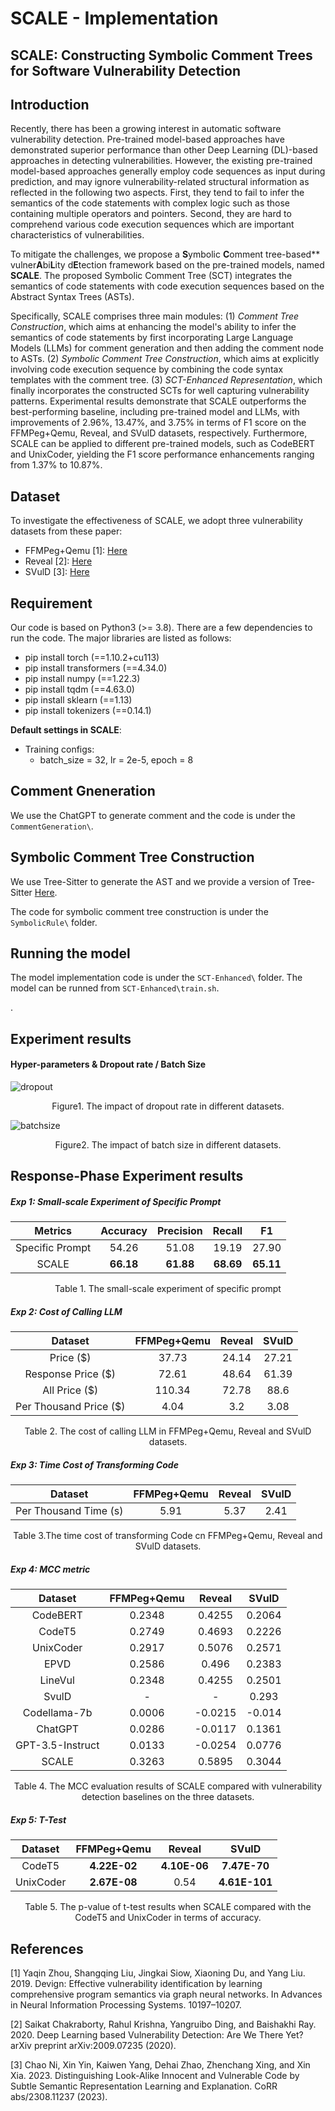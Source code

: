 

# SCALE - Implementation
## SCALE: Constructing Symbolic Comment Trees for Software Vulnerability Detection

## Introduction
Recently, there has been a growing interest in automatic software vulnerability detection. Pre-trained model-based approaches have demonstrated superior performance than other Deep Learning (DL)-based approaches in detecting vulnerabilities. However, the existing pre-trained model-based approaches generally employ code sequences as input during prediction, and may ignore vulnerability-related structural information as reflected in the following two aspects. First, they tend to fail to infer the semantics of the code statements with complex logic such as those containing multiple operators and pointers. Second, they are hard to comprehend various code execution sequences which are important characteristics of vulnerabilities.


To mitigate the challenges, we propose a **S**ymbolic **C**omment tree-based** vulner**A**bi**L**ity d**E**tection framework based on the pre-trained models, named **SCALE**. The proposed Symbolic Comment Tree (SCT) integrates the semantics of code statements with code execution sequences based on the Abstract Syntax Trees (ASTs).



Specifically, SCALE comprises three main modules: (1) *Comment Tree Construction*, which aims at enhancing the model's ability to infer the semantics of code statements by first incorporating Large Language Models (LLMs) for comment generation and then adding the comment node to ASTs. (2) *Symbolic Comment Tree Construction*, which aims at explicitly involving code execution sequence by combining the code syntax templates with the comment tree. (3) *SCT-Enhanced Representation*, which finally incorporates the constructed SCTs for well capturing vulnerability patterns. Experimental results demonstrate that SCALE outperforms the best-performing baseline, including pre-trained model and LLMs, with improvements of 2.96\%, 13.47\%, and 3.75\% in terms of F1 score on the FFMPeg+Qemu, Reveal, and SVulD datasets, respectively. Furthermore, SCALE can be applied to different pre-trained models, such as CodeBERT and UnixCoder, yielding the F1 score performance enhancements ranging from 1.37\% to 10.87\%. 

## Dataset
To investigate the effectiveness of SCALE, we adopt three vulnerability datasets from these paper: 

* FFMPeg+Qemu [1]: [Here](https://drive.google.com/file/d/1LrGV9i5A90qO8S49Bmo3K9AVQyl1sbOI/view?usp=drive_link)
* Reveal [2]: [Here](https://drive.google.com/file/d/1TcV_KzeBWCnAChl92g6vonpNhSVB0H0A/view?usp=drive_link)
* SVulD [3]: [Here](https://drive.google.com/file/d/1fw3SmCJjUCche2cSAhBjjnii7TO3qBje/view?usp=drive_link)
## Requirement
Our code is based on Python3 (>= 3.8). There are a few dependencies to run the code. The major libraries are listed as follows:

* pip install torch (==1.10.2+cu113)
* pip install transformers (==4.34.0)
* pip install numpy (==1.22.3)
* pip install tqdm (==4.63.0)
* pip install sklearn (==1.13)
* pip install tokenizers (==0.14.1)


**Default settings in SCALE**:
* Training configs: 
    * batch_size = 32, lr = 2e-5, epoch = 8

## Comment Gneneration
We use the ChatGPT to generate comment and  the code is under the ```CommentGeneration\```. 

## Symbolic Comment Tree Construction
We use Tree-Sitter to generate the AST and we provide a version of Tree-Sitter [Here](https://drive.google.com/file/d/1JMQbWIgN6GRGRAXW7UdYzD7OVScBK-Fq/view?usp=drive_link). 

The code for symbolic comment tree construction is under the ```SymbolicRule\``` folder. 

## Running the model
The model implementation code is under the ```SCT-Enhanced\``` folder. The model can be runned from ```SCT-Enhanced\train.sh```.

.

## Experiment results
#### Hyper-parameters & Dropout rate / Batch Size


![dropout](https://anonymous.4open.science/r/Comment4Vul2024/Figures/Dropout.png)

<center>Figure1. The impact of dropout rate in different datasets.</center>



![batchsize](https://anonymous.4open.science/r/Comment4Vul2024/Figures/Batchsize.png)

<center>Figure2. The impact of batch size in different datasets.</center>

## Response-Phase Experiment results

##### Exp 1: Small-scale Experiment of Specific Prompt

| Metrics          | Accuracy | Precision | Recall | F1    |
|:-------------------:|:-------------------:|:-------------------:|:-------------------:| :-------------------:|
| Specific Prompt  | 54.26    | 51.08     | 19.19  | 27.90 |
| SCALE            | <b>66.18    | <b>61.88     | <b>68.69  | <b>65.11 |

<center>Table 1. The small-scale experiment of specific prompt</center>

##### Exp 2: Cost of Calling LLM


|  Dataset   | FFMPeg+Qemu   |  Reveal  | SVulD  |
|:-------------------:|:-------------------:|:-------------------:|:-------------------:| 
| Price    ($)          | 37.73       | 24.14  | 27.21  |
| Response Price   ($)  | 72.61       | 48.64  | 61.39  |
| All Price     ($)     | 110.34      | 72.78  | 88.6   |
| Per Thousand Price ($)| 4.04        | 3.2    | 3.08   |


<center>Table 2. The cost of calling LLM in FFMPeg+Qemu, Reveal and SVulD datasets. </center>

##### Exp 3: Time Cost of Transforming Code

|  Dataset   | FFMPeg+Qemu   |  Reveal  | SVulD  |
|:-------------------:|:-------------------:|:-------------------:|:-------------------:| 
| Per Thousand Time (s)     | 5.91        | 5.37   | 2.41   |


<center>Table 3.The time cost of transforming Code cn FFMPeg+Qemu, Reveal and SVulD datasets.  </center>

##### Exp 4: MCC metric
|  Dataset   | FFMPeg+Qemu   |  Reveal  | SVulD  |
|:-------------------:|:-------------------:|:-------------------:|:-------------------:| 
| CodeBERT   | 0.2348 | 0.4255  | 0.2064  |
| CodeT5     | 0.2749 | 0.4693  | 0.2226  |
| UnixCoder  | 0.2917 | 0.5076  | 0.2571  |
| EPVD       | 0.2586 | 0.496   | 0.2383  |
| LineVul    | 0.2348 | 0.4255  | 0.2501  |
| SvulD      | -      | -       | 0.293   |
| Codellama-7b | 0.0006 | -0.0215 | -0.014  |
| ChatGPT    | 0.0286 | -0.0117 | 0.1361  |
| GPT-3.5-Instruct | 0.0133 | -0.0254 | 0.0776  |
| SCALE      | 0.3263 | 0.5895  | 0.3044  |

<center>Table 4. The MCC evaluation results of SCALE compared with vulnerability detection baselines on the three datasets.</center>

##### Exp 5: T-Test

|  Dataset   | FFMPeg+Qemu   |  Reveal  | SVulD  |
|:-------------------:|:-------------------:|:-------------------:|:-------------------:| 
| CodeT5    | <b>4.22E-02 | <b>4.10E-06 | <b>7.47E-70  |
| UnixCoder | <b>2.67E-08 | 0.54 | <b>4.61E-101 |


<center>Table 5. The p-value of t-test results when SCALE compared with the CodeT5 and UnixCoder in terms of accuracy.</center>


## References
[1] Yaqin Zhou, Shangqing Liu, Jingkai Siow, Xiaoning Du, and Yang Liu. 2019. Devign: Effective vulnerability identification by learning comprehensive program semantics via graph neural networks. In Advances in Neural Information Processing Systems. 10197–10207.

[2] Saikat Chakraborty, Rahul Krishna, Yangruibo Ding, and Baishakhi Ray. 2020. Deep Learning based Vulnerability Detection: Are We There Yet? arXiv preprint arXiv:2009.07235 (2020).

[3] Chao Ni, Xin Yin, Kaiwen Yang, Dehai Zhao, Zhenchang Xing, and Xin Xia. 2023. Distinguishing Look-Alike Innocent and Vulnerable Code by Subtle Semantic Representation Learning and Explanation. CoRR abs/2308.11237 (2023).